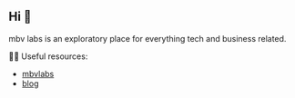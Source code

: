 ## Hi 👋

mbv labs is an exploratory place for everything tech and business related. 

👩‍💻 Useful resources:
- [mbvlabs](https://mbvlabs.com)
- [blog](https://mortenvistisen.com)
